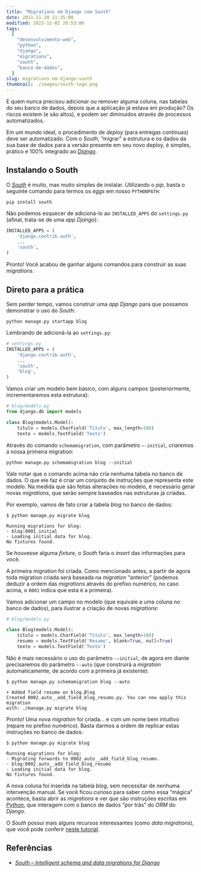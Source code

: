 ```yaml
---
title: "Migrations em Django com South"
date: 2011-11-20 21:35:00
modified: 2023-11-02 20:53:00
tags:
  [
    "desenvolvimento-web",
    "python",
    "django",
    "migrations",
    "south",
    "banco-de-dados",
  ]
slug: migrations-em-django-south
thumbnail: ./images/south-logo.png
---
```


E quem nunca precisou adicionar ou remover alguma
coluna, nas tabelas do seu banco de dados, depois que a aplicação já
estava em produção? Os riscos existem (e são altos), e podem ser
diminuidos através de processos automatizados.

Em um mundo ideal, o procedimento de _deploy_ (para entregas contínuas)
deve ser automatizado. Com o _South_, “migrar” a estrutura e os
dados da sua base de dados para a versão presente em seu novo deploy, é
simples, prático e 100% integrado ao [*Django*][].

## Instalando o South

O [*South*][] é muito, mas muito simples de instalar. Utilizando o
_pip_, basta o seguinte comando para termos os _eggs_ em nosso
`PYTHONPATH`:

```text
pip install south
```

Não podemos esquecer de adicioná-lo ao `INSTALLED_APPS` do
`settings.py` (afinal, trata-se de uma _app Django_):

```python
INSTALLED_APPS = (
    'django.contrib.auth',
    ...
    'south',
)
```

Pronto! Você acabou de ganhar alguns comandos para construir as suas
_migrations_.

## Direto para a prática

Sem perder tempo, vamos construir uma _app Django_ para que possamos
demonstrar o uso do _South_:

```text
python manage.py startapp blog
```

Lembrando de adicioná-la ao `settings.py`:

```python
# settings.py
INSTALLED_APPS = (
    'django.contrib.auth',
    ...
    'south',
    'blog',
)
```

Vamos criar um modelo bem básico, com alguns campos (posteriormente,
incrementaremos esta estrutura):

```python
# blog/models.py
from django.db import models

class Blog(models.Model):
    titulo = models.CharField('Titulo', max_length=100)
    texto = models.TextField('Texto')
```

Através do comando `schemamigration`, com parâmetro `–-initial`,
criaremos a nossa primeira migration:

```text
python manage.py schemamigration blog --initial
```

Vale notar que o comando acima não cria nenhuma tabela no banco de
dados. O que ele faz é criar um conjunto de instruções que representa
este modelo. Na medida que são feitas alterações no modelo, é necessário
gerar novas _migrations_, que serão sempre baseados nas estruturas já
criadas.

Por exemplo, vamos de fato criar a tabela _blog_ no banco de dados:

```text
$ python manage.py migrate blog

Running migrations for blog:
- blog:0001_initial
- Loading initial data for blog.
No fixtures found.
```

Se houvesse alguma _fixture_, o _South_ faria o _insert_ das informações
para você.

A primeira _migration_ foi criada. Como mencionado antes, a partir de
agora toda migration criada será baseada na _migration_ “anterior”
(podemos deduzir a ordem das _migrations_ através do prefixo numérico,
no caso acima, o `0001` indica que esta é a primeira).

Vamos adicionar um campo no modelo (que equivale a uma coluna no banco
de dados), para ilustrar a criação de novas _migrations_:

```python
# blog/models.py

class Blog(models.Model):
    titulo = models.CharField('Titulo', max_length=100)
    resumo = models.TextField('Resumo', blank=True, null=True)
    texto = models.TextField('Texto')
```

Não é mais necessário o uso do parâmetro `-–initial`, de agora em
diante precisaremos do parâmetro `–-auto` (que construirá a
_migration_ automaticamente, de acordo com a primeira já existente):

```text
$ python manage.py schemamigration blog --auto

+ Added field resumo on blog.Blog
Created 0002_auto__add_field_blog_resumo.py. You can now apply this migration
with: ./manage.py migrate blog
```

Pronto! Uma nova _migration_ foi criada… e com um nome bem intuitivo
(repare no prefixo numérico). Basta darmos a ordem de replicar estas
instruções no banco de dados:

```text
$ python manage.py migrate blog

Running migrations for blog:
- Migrating forwards to 0002_auto__add_field_blog_resumo.
- blog:0002_auto__add_field_blog_resumo
- Loading initial data for blog.
No fixtures found.
```

A nova coluna foi inserida na tabela _blog_, sem necessitar de nenhuma
intervenção manual. Se você ficou curioso para saber como essa “mágica”
acontece, basta abrir as _migrations_ e ver que são instruções escritas
em [*Python*][], que interagem com o banco de dados “por trás” do _ORM_
do _Django_.

O _South_ possui mais alguns recursos interessantes (como _data
migrations_), que você pode conferir [neste tutorial][].

## Referências

- [*South – Intelligent schema and data migrations for Django*][]

[*django*]: /tag/django.html "Leia mais sobre Django"
[*south*]: http://south.aeracode.org/ "Página oficial do projeto South"
[*python*]: /tag/python.html "Leia mais sobre Python"
[neste tutorial]: http://south.aeracode.org/docs/tutorial/index.html "Aprenda mais sobre o South"
[*south – intelligent schema and data migrations for django*]: http://south.aeracode.org/ "Visite a página oficial do projeto South"
